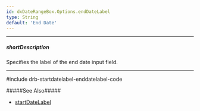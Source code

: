 ```yaml
---
id: dxDateRangeBox.Options.endDateLabel
type: String
default: 'End Date'
---
```

---
##### shortDescription
Specifies the label of the end date input field.

---

#include drb-startdatelabel-enddatelabel-code

#####See Also#####
- [startDateLabel](/api-reference/10%20UI%20Components/dxDateRangeBox/1%20Configuration/startDateLabel.md '{basewidgetpath}/Configuration/#startDateLabel')
